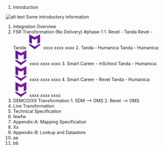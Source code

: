 1.  Introduction

![alt text][solution_overview]
Some introductory information

1.  Integration Overview
  1. FSR Transformation (No Delivery) #phase-1
    1. Revel - Tanda
Revel - Tanda:![alt text][revel_tanda_component_integration]
xxxx
xxxx
xxxx
    2. Tanda - Humanica
Tanda - Humanica:![alt text][tanda_humanica_component_integration]
xxxx
xxxx
xxxx
    3. Smart Career - mSchool
Tanda - Humanica:![alt text][smartcareer_mschool_component_integration]
xxxx
xxxx
xxxx
    4. Smart Career - Revel
Tanda - Humanica:![alt text][smartcareer_revel_component_integration]
xxxx
xxxx
xxxx
  1. DEMCO/XX Transformation
    1. SDM --> OMS
    2. Revel --> OMS
  2. Live Transformation
1.  Technical Specification
  1. fewfw
2.  Appendix-A: Mapping Specification
  1. Xx
3.  Appendix-B: Lookup and Datastore
  1. aa
  2. bb


[solution_overview]: https://www.lucidchart.com/publicSegments/view/9cea77c6-1485-4574-ac74-56ec84dd9bc8/image.png "Solution Overview"



[revel_tanda_component_integration]: https://github.com/adam-p/markdown-here/raw/master/src/common/images/icon48.png "High Level Integraion of Revel and Tanda"
[tanda_humanica_component_integration]: https://github.com/adam-p/markdown-here/raw/master/src/common/images/icon48.png "High Level Integraion of Tanda and Humanica"
[smartcareer_mschool_component_integration]: https://github.com/adam-p/markdown-here/raw/master/src/common/images/icon48.png "High Level Integraion of Smart Career and mSchool"
[smartcareer_revel_component_integration]: https://github.com/adam-p/markdown-here/raw/master/src/common/images/icon48.png "High Level Integraion of Smart Career and Revel"


